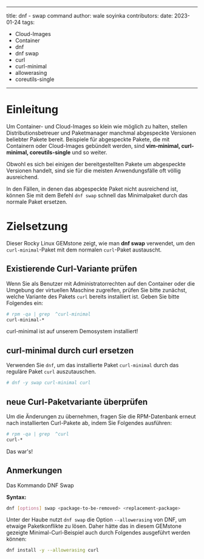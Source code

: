 - - -
title: dnf - swap command author: wale soyinka contributors: date: 2023-01-24 tags:
  - Cloud-Images
  - Container
  - dnf
  - dnf swap
  - curl
  - curl-minimal
  - allowerasing
  - coreutils-single
- - -


# Einleitung

Um Container- und Cloud-Images so klein wie möglich zu halten, stellen Distributionsbetreuer und Paketmanager manchmal abgespeckte Versionen beliebter Pakete bereit. Beispiele für abgespeckte Pakete, die mit Containern oder Cloud-Images gebündelt werden, sind **vim-minimal, curl-minimal, coreutils-single** und so weiter.

Obwohl es sich bei einigen der bereitgestellten Pakete um abgespeckte Versionen handelt, sind sie für die meisten Anwendungsfälle oft völlig ausreichend.

In den Fällen, in denen das abgespeckte Paket nicht ausreichend ist, können Sie mit dem Befehl `dnf swap` schnell das Minimalpaket durch das normale Paket ersetzen.

# Zielsetzung

Dieser Rocky Linux GEMstone zeigt, wie man **dnf swap** verwendet, um den `curl-minimal`-Paket mit dem normalen `curl`-Paket austauscht.


## Existierende Curl-Variante prüfen

Wenn Sie als Benutzer mit Administratorrechten auf den Container oder die Umgebung der virtuellen Maschine zugreifen, prüfen Sie bitte zunächst, welche Variante des Pakets `curl` bereits installiert ist. Geben Sie bitte Folgendes ein:

```bash
# rpm -qa | grep  ^curl-minimal
curl-minimal-*
```

curl-minimal ist auf unserem Demosystem installiert!


## curl-minimal durch curl ersetzen

Verwenden Sie `dnf`, um das installierte Paket `curl-minimal` durch das reguläre Paket `curl` auszutauschen.

```bash
# dnf -y swap curl-minimal curl

```

## neue Curl-Paketvariante überprüfen

Um die Änderungen zu übernehmen, fragen Sie die RPM-Datenbank erneut nach installierten Curl-Pakete ab, indem Sie Folgendes ausführen:

```bash
# rpm -qa | grep  ^curl
curl-*
```


Das war's!


## Anmerkungen

Das Kommando DNF Swap

**Syntax:**

```bash
dnf [options] swap <package-to-be-removed> <replacement-package>
```

Unter der Haube nutzt `dnf swap` die Option `--allowerasing` von DNF, um etwaige Paketkonflikte zu lösen. Daher hätte das in diesem GEMstone gezeigte Minimal-Curl-Beispiel auch durch Folgendes ausgeführt werden können:


```bash
dnf install -y --allowerasing curl
```



